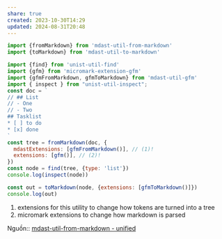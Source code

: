 ```yaml
---
share: true
created: 2023-10-30T14:29
updated: 2024-08-31T20:48
---
```

```js title="Tạo cây cú pháp từ markdown"
import {fromMarkdown} from 'mdast-util-from-markdown'
import {toMarkdown} from 'mdast-util-to-markdown'

import {find} from 'unist-util-find'
import {gfm} from 'micromark-extension-gfm'
import {gfmFromMarkdown, gfmToMarkdown} from 'mdast-util-gfm'
import { inspect } from "unist-util-inspect";
const doc = `
// ## List 
// - One
// - Two 
## Tasklist
* [ ] to do
* [x] done
`
const tree = fromMarkdown(doc, {
  mdastExtensions: [gfmFromMarkdown()], // (1)!
  extensions: [gfm()], // (2)!
})
const node = find(tree, {type: 'list'})
console.log(inspect(node))

const out = toMarkdown(node, {extensions: [gfmToMarkdown()]})
console.log(out)
```

1. extensions for this utility to change how tokens are turned into a tree 
2. micromark extensions to change how markdown is parsed

Nguồn:: [mdast-util-from-markdown - unified](https://unifiedjs.com/explore/package/mdast-util-from-markdown/)
